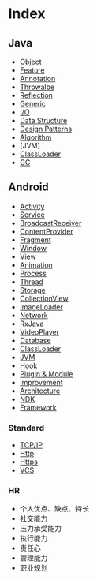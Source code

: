 # Index

## Java
- [Object](docs/java/Object.md)
- [Feature](docs/java/Feature.md)
- [Annotation](docs/java/Annotation.md)
- [Throwalbe](docs/java/Throwable.md)
- [Reflection](docs/java/Reflection.md)
- [Generic](docs/java/Generic.md)
- [I/O](docs/java/IO.md)
- [Data Structure](docs/java/DataStructure.md)
- [Design Patterns](docs/java/DesignPatterns.md)
- [Algorithm](docs/java/Algorithm.md)
- [JVM]
- [ClassLoader](docs/java/ClassLoader.md)
- [GC](docs/java/GC.md)

## Android
- [Activity](docs/android/Activity.md)
- [Service](docs/android/Service.md)
- [BroadcastReceiver](docs/android/BroadcastReceiver.md)
- [ContentProvider](docs/android/ContentProvider.md)
- [Fragment](docs/android/Fragment.md)
- [Window](docs/android/Window.md)
- [View](docs/android/View.md)
- [Animation](docs/android/Animation.md)
- [Process](docs/android/Process.md)
- [Thread](docs/android/Thread.md)
- [Storage](docs/android/Storage.md)
- [CollectionView](docs/android/CollectionView.md)
- [ImageLoader](docs/android/ImageLoader.md)
- [Network](docs/android/Network.md)
- [RxJava](docs/android/RxJava.md)
- [VideoPlayer](docs/android/VideoPlayer.md)
- [Database](docs/android/Database.md)
- [ClassLoader](docs/android/ClassLoader.md)
- [JVM](docs/android/JVM.md)
- [Hook](docs/android/Hook.md)
- [Plugin & Module](docs/android/PluginModule.md)
- [Improvement](docs/android/Improvement.md)
- [Architecture](docs/android/Architecture.md)
- [NDK](docs/android/NDK.md)
- [Framework](docs/android/Framework.md)

### Standard
- [TCP/IP](docs/standard/TcpIp.md)
- [Http](docs/standard/Http.md)
- [Https](docs/standard/Https.md)
- [VCS](docs/standard/VCS.md)

### HR
- 个人优点、缺点、特长
- 社交能力
- 压力承受能力
- 执行能力
- 责任心
- 管理能力
- 职业规划